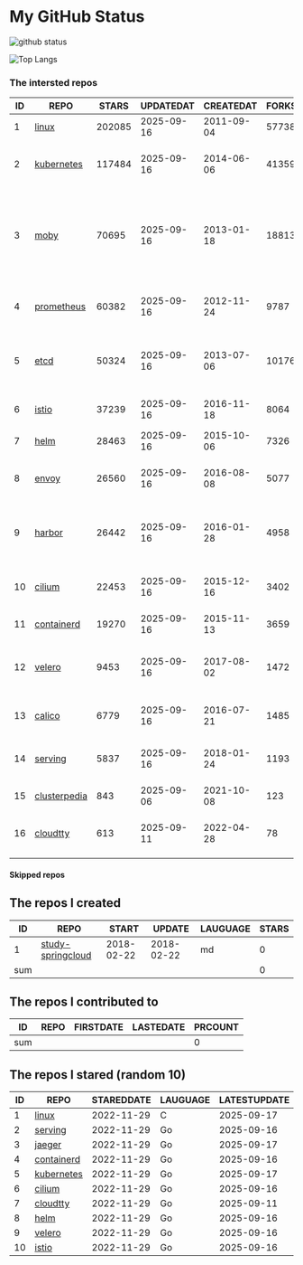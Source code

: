 # My GitHub Status

<img src="https://github-readme-stats-1.yihong0618.vercel.app/api?username=daoqingniu&show_icons=true&&&hide_title=true&count_private=true" alt="github status" />

![Top Langs](https://github-readme-stats-1.yihong0618.vercel.app/api/top-langs/?username=daoqingniu&layout=compact)

<!--START_SECTION:github_repos-->
### The intersted repos
| ID |                              REPO                               | STARS  | UPDATEDAT  | CREATEDAT  | FORKSCOUNT |                                                DESCRIPTIONS                                                |
|----|-----------------------------------------------------------------|--------|------------|------------|------------|------------------------------------------------------------------------------------------------------------|
|  1 | [linux](https://github.com/torvalds/linux)                      | 202085 | 2025-09-16 | 2011-09-04 |      57738 | Linux kernel source tree                                                                                   |
|  2 | [kubernetes](https://github.com/kubernetes/kubernetes)          | 117484 | 2025-09-16 | 2014-06-06 |      41359 | Production-Grade Container Scheduling and Management                                                       |
|  3 | [moby](https://github.com/moby/moby)                            |  70695 | 2025-09-16 | 2013-01-18 |      18813 | The Moby Project - a collaborative project for the container ecosystem to assemble container-based systems |
|  4 | [prometheus](https://github.com/prometheus/prometheus)          |  60382 | 2025-09-16 | 2012-11-24 |       9787 | The Prometheus monitoring system and time series database.                                                 |
|  5 | [etcd](https://github.com/etcd-io/etcd)                         |  50324 | 2025-09-16 | 2013-07-06 |      10176 | Distributed reliable key-value store for the most critical data of a distributed system                    |
|  6 | [istio](https://github.com/istio/istio)                         |  37239 | 2025-09-16 | 2016-11-18 |       8064 | Connect, secure, control, and observe services.                                                            |
|  7 | [helm](https://github.com/helm/helm)                            |  28463 | 2025-09-16 | 2015-10-06 |       7326 | The Kubernetes Package Manager                                                                             |
|  8 | [envoy](https://github.com/envoyproxy/envoy)                    |  26560 | 2025-09-16 | 2016-08-08 |       5077 | Cloud-native high-performance edge/middle/service proxy                                                    |
|  9 | [harbor](https://github.com/goharbor/harbor)                    |  26442 | 2025-09-16 | 2016-01-28 |       4958 | An open source trusted cloud native registry project that stores, signs, and scans content.                |
| 10 | [cilium](https://github.com/cilium/cilium)                      |  22453 | 2025-09-16 | 2015-12-16 |       3402 | eBPF-based Networking, Security, and Observability                                                         |
| 11 | [containerd](https://github.com/containerd/containerd)          |  19270 | 2025-09-16 | 2015-11-13 |       3659 | An open and reliable container runtime                                                                     |
| 12 | [velero](https://github.com/vmware-tanzu/velero)                |   9453 | 2025-09-16 | 2017-08-02 |       1472 | Backup and migrate Kubernetes applications and their persistent volumes                                    |
| 13 | [calico](https://github.com/projectcalico/calico)               |   6779 | 2025-09-16 | 2016-07-21 |       1485 | Cloud native networking and network security                                                               |
| 14 | [serving](https://github.com/knative/serving)                   |   5837 | 2025-09-16 | 2018-01-24 |       1193 | Kubernetes-based, scale-to-zero, request-driven compute                                                    |
| 15 | [clusterpedia](https://github.com/clusterpedia-io/clusterpedia) |    843 | 2025-09-06 | 2021-10-08 |        123 | The Encyclopedia of Kubernetes clusters                                                                    |
| 16 | [cloudtty](https://github.com/cloudtty/cloudtty)                |    613 | 2025-09-11 | 2022-04-28 |         78 | A Friendly Kubernetes CloudShell (Web Terminal) !                                                          |



#### Skipped repos
<!--END_SECTION:github_repos-->

<!--START_SECTION:my_github-->
## The repos I created
| ID  |                                 REPO                                 |   START    |   UPDATE   | LAUGUAGE | STARS |
|-----|----------------------------------------------------------------------|------------|------------|----------|-------|
|   1 | [study-springcloud](https://github.com/daoqingniu/study-springcloud) | 2018-02-22 | 2018-02-22 | md       |     0 |
| sum |                                                                      |            |            |          |     0 |

## The repos I contributed to
| ID  | REPO | FIRSTDATE | LASTEDATE | PRCOUNT |
|-----|------|-----------|-----------|---------|
| sum |      |           |           |       0 |

## The repos I stared (random 10)
| ID |                          REPO                          | STAREDDATE | LAUGUAGE | LATESTUPDATE |
|----|--------------------------------------------------------|------------|----------|--------------|
|  1 | [linux](https://github.com/torvalds/linux)             | 2022-11-29 | C        | 2025-09-17   |
|  2 | [serving](https://github.com/knative/serving)          | 2022-11-29 | Go       | 2025-09-16   |
|  3 | [jaeger](https://github.com/jaegertracing/jaeger)      | 2022-11-29 | Go       | 2025-09-17   |
|  4 | [containerd](https://github.com/containerd/containerd) | 2022-11-29 | Go       | 2025-09-16   |
|  5 | [kubernetes](https://github.com/kubernetes/kubernetes) | 2022-11-29 | Go       | 2025-09-17   |
|  6 | [cilium](https://github.com/cilium/cilium)             | 2022-11-29 | Go       | 2025-09-16   |
|  7 | [cloudtty](https://github.com/cloudtty/cloudtty)       | 2022-11-29 | Go       | 2025-09-11   |
|  8 | [helm](https://github.com/helm/helm)                   | 2022-11-29 | Go       | 2025-09-16   |
|  9 | [velero](https://github.com/vmware-tanzu/velero)       | 2022-11-29 | Go       | 2025-09-16   |
| 10 | [istio](https://github.com/istio/istio)                | 2022-11-29 | Go       | 2025-09-16   |

<!--END_SECTION:my_github-->
